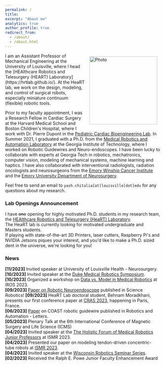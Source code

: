 ```yaml
---
permalink: /
title:
excerpt: "About me"
analytics: true
author_profile: true
redirect_from: 
  - /about/
  - /about.html
---
```

<img align="right" src="https://yashchitalia.github.io/images/yash_chitalia_homepage.jpg" alt="Photo" style="width: 220px; border-radius: 10px; padding: 10px 10px 10px 10px"/>
I am an Assistant Professor of Mechanical Engineering at the University of Louisville, where I head the [HEAlthcare Robotics and Telesurgery (HEART) Laboratory](https://hrtlab.github.io/). 
At the HeaRT lab, we work on the design, modeling, and control of surgical robots, especially miniature continuum (flexible) robotic tools. 

Prior to my faculty appointment, I was a Research Fellow in Cardiac Surgery at the Harvard Medical School and Boston Children's Hospital, where I work with Dr. Pierre Dupont in the [Pediatric Cardiac Bioengineering Lab](http://robotics.tch.harvard.edu/main/index.php). In Summer 2021, I graduated with a Ph.D. from the [Medical Robotics and Automation Laboratory](https://robomed.gatech.edu/) at the Georgia Institute of Technology, where I worked on Robotic Guidewires and Neuro-endoscopes. I have been lucky to collaborate with experts at Georgia Tech in robotics, 
mechatronics, computer vision, modeling of mechanical systems, machine learning and haptics. I have also collaborated with interventional radiologists, radiation oncologists and neurosurgeons 
from the [Emory Winship Cancer Institute](https://winshipcancer.emory.edu/index.html) and the [Emory University Department of Neurosurgery](http://neurosurgery.emory.edu/).

Feel free to send an email to <code class="language-plaintext highlighter-rouge">yash.chitalia[at]louisville[dot]edu</code> for any questions about my research.

### Lab Openings Announcement
I have ~~one~~ opening for highly motivated Ph.D. students in my research team, the [HEAlthcare Robotics and Telesurgery (HeaRT) Laboratory](https://hrtlab.github.io/). <br />
The HeaRT lab is currently looking for motivated undergraduate and Masters students.<br />
If playing with state-of-the-art 3D Printers, laser cutters, Raspberry Pi's and NVIDIA Jetsons piques your interest, and you'd like to make a Ph.D. sized dent in the universe, we're looking for you!

### News
<b>[11/2023]</b> Invited speaker at University of Louisville Health - Neurosurgery. <br />
<b>[10/2023]</b> Invited speaker at the [Duke Medical Robotics Symposium](https://sites.duke.edu/dukemedicalroboticssymposium/).<br />
<b>[10/2023]</b> Organized a workshop on [Data vs. Model in Medical Robotics](https://medrob-workshop.github.io/) at IROS 2023. <br />
<b>[09/2023] </b> [Paper on Robotic Neuroendoscope](https://www.science.org/doi/abs/10.1126/scirobotics.adg6042) published in Science Robotics! 
<b>[09/2023]</b> HeaRT Lab doctoral student, Behnam Moradkhani, presents our first conference paper at [CRAS 2023](https://cras-eu.org/cras-2023/), happening in Paris, France.<br />
<b>[06/2023]</b> [Paper](https://ieeexplore.ieee.org/abstract/document/10151923) on COAST robotic guidewire published in Robotics and Automation - Letters. <br />
<b>[05/2023]</b> Plenary Talk at the 6th International Conference of Magnetic Surgery and Life Science (ICMS) <br />
<b>[04/2023]</b> Invited speaker at the [The Holistic Forum of Medical Robotics Junior Professors](https://junior-forum-ismr.github.io/) at ISMR 2023. <br />
<b>[04/2023]</b> Presented our paper on modeling tendon-driven concentric-tube robots at [ISMR 2023](https://ismr.gatech.edu/2023/program). <br />
<b>[04/2023]</b> Invited speaker at the [Wisconsin Robotics Seminar Series](https://www.youtube.com/watch?v=UlUrpEng8wc). <br />
<b>[02/2023]</b> Received the Ralph E. Powe Junior Faculty Enhancement Award <br />
<!---
<b>[03/2022]</b> Two papers accepted at the 2022 Hamlyn Symposium on Medical Robotics (HSMR 2022).<br />
<b>[02/2022]</b> [Journal paper](https://ieeexplore.ieee.org/abstract/document/9722894) on bionic implant removal published in IEEE-TMRB.<br />
<b>[11/2021]</b> Co-organized a workshop on [Dexterous and Continuum robot shape sensing](https://sites.google.com/view/2021-ismr-workshop-sensing/home) at IEEE ISMR 2021 in Atlanta, GA, featuring a spectacular line-up of speakers. <br />
<b>[10/2021]</b> Invited talk at [Cornell Robotics Seminar](https://robotics.cornell.edu/events/seminars/).<br />
<b>[07/2021]</b> Two of my inventions: the [COAST Guidewire Robot](https://licensing.research.gatech.edu/technology/robotically-steerable-guidewire-improved-vascular-intervention) and [Robotic Pediatric Neuro-endoscope](https://licensing.research.gatech.edu/technology/steerable-and-flexible-robotic-endoscopic-tool-instrument-changing-system) are available for licensing. <br />
<b>[06/2021]</b> [Ph.D. dissertation defense](http://www2.me.gatech.edu/theses/summary.asp?db=3&LASTNAME=Chitalia&FIRSTNAME=Yash%20Chetan) ~~announced for June 30, 2021 (Wednesday)~~ successfully conducted. <br />
<b>[06/2021]</b> Selected to be part of the [2021 RSS (Robotics: Science and Systems) Pioneers](https://sites.google.com/view/rsspioneers2021) cohort. <br />
<b>[04/2021]</b> Selected to be a [2022 Gordon Research Seminar](https://www.grc.org/robotics-grs-conference/2022/) Speaker and Host.<br />
<b>[03/2021]</b> Invited talk to Siemens Healthineers on the 'Design, Modeling and Control of Micro-scale and Meso-scale Continuum Robotics.'<br />
<b>[10/2020]</b> Journal paper on robotic neuroendoscope published to [T-RO (Transactions on Robotics)](https://ieeexplore.ieee.org/document/9248011)<br />
<b>[10/2020]</b> Conference paper on robotic brachytherapy needle accepted at [ISER 2020](http://iser2020.org/)<br />
<b>[06/2020]</b> [Paper](https://ieeexplore.ieee.org/document/9126186) on COAST robotic guidewire with 0.4 mm outer diameter published in IEEE RA-L journal.<br />
<b>[06/2020]</b> Invited talk to Intuitive Surgical Research Team. <br />
<b>[05/2020]</b> Successfully presented Ph.D. proposal to the Ph.D. committee.<br />
<b>[02/2020]</b> [Paper](https://ieeexplore.ieee.org/document/9003240) on a miniature force sensor is published in IEEE Sensors journal.<br />
<b>[01/2020]</b> [Paper](https://ieeexplore.ieee.org/abstract/document/8972454) on a micro-scale large deflection shape sensor published in IEEE Robotics and Automation - Letters journal.<br />
<b>[01/2020]</b> Conference paper on ultrasound guided guidewire accepted at [ISMR 2020](http://www.ismr.gatech.edu/).<br />
<b>[01/2020]</b> Co-organizing workshop on ['Sensing and Feedback in Dexterous Medical/Surgical Robotics'](https://sites.google.com/view/2020-ismr-workshop-sensing/home) at [ISMR 2020](http://www.ismr.gatech.edu/).<br />
<b>[01/2020]</b> Co-organizing workshop on ['Convergence of IP, Tech Transfer, and Translation, for Medical Robotics Research'](https://sites.google.com/view/2020-ismr-tech-transfer/home) at [ISMR 2020](http://www.ismr.gatech.edu/).<br />
<b>[01/2020]</b> [Paper](https://ieeexplore.ieee.org/document/8963646) on robotic neuroendoscope design published in IEEE/ASME Transactions on Mechatronics journal.<br />
<b>[11/2019]</b> Presented [paper](https://ieeexplore.ieee.org/document/8968186) on pediatric neuroendoscope at [IROS 2019](https://www.iros2019.org/) in Macau, China.<br />
<b>[09/2019]</b> Robotic neuroendoscope research was highlighted by the incoming Georgia Tech president Dr. Angel Cabrera in [his institute address](https://youtu.be/PKn74QaDxJo?t=2813).<br />
<b>[07/2019]</b> [News article](https://rh.gatech.edu/features/think-small#node-10970) on pediatric neuroendoscope published in Research Horizons magazine.<br />
<b>[05/2019]</b> Invited speaker at the workshop on ['Open Challenges and State-of-the-Art in Control System Design and Technology Development for Surgical Robotic Systems'](https://sites.google.com/ualberta.ca/2019-icra-workshop/home?authuser=1) at [ICRA 2019])(https://www.icra2019.org/) in Montreal, Canada.<br />
-->
